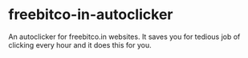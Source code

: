 # freebitco-in-autoclicker
An autoclicker for freebitco.in websites. It saves you for tedious job of clicking every hour and it does this for you.
